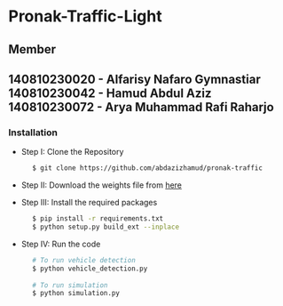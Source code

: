 ﻿# Pronak-Traffic-Light
## Member
140810230020 - Alfarisy Nafaro Gymnastiar
140810230042 - Hamud Abdul Aziz
140810230072 - Arya Muhammad Rafi Raharjo
-----------------------------------------
### Installation

* Step I: Clone the Repository
```sh
      $ git clone https://github.com/abdazizhamud/pronak-traffic
```

* Step II: Download the weights file from [here](https://drive.google.com/file/d/1flTehMwmGg-PMEeQCsDS2VWRLGzV6Wdo/view?usp=sharing) 

* Step III: Install the required packages
```sh
      $ pip install -r requirements.txt
      $ python setup.py build_ext --inplace
```

* Step IV: Run the code
```sh
      # To run vehicle detection
      $ python vehicle_detection.py
      
      # To run simulation
      $ python simulation.py
```
